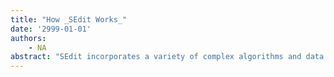 ```yaml
---
title: "How _SEdit Works_"
date: '2999-01-01'
authors: 
    - NA
abstract: "SEdit incorporates a variety of complex algorithms and data structures. Although the code is commented, there is no logical place within it to properly describe the use of these. Therefore this document provides an overview of the most interesting and tricky parts of the program. If you want to understand exactly what the code does, this isn’t a replacement for actually reading it. This is, however, a highly recommended introduction to the code; it’s probably not worth trying to understand the code if you haven’t read this first."
---
```


